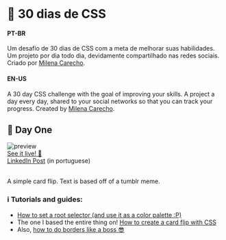 # 🚀 30 dias de CSS
#### PT-BR
Um desafio de 30 dias de CSS com a meta de melhorar suas habilidades. Um projeto por dia todo dia, devidamente compartilhado nas redes sociais. Criado por [Milena Carecho](https://github.com/MilenaCarecho/30diasDeCSS).

#### EN-US
A 30 day CSS challenge with the goal of improving your skills. A project a day every day, shared to your social networks so that you can track your progress. Created by [Milena Carecho](https://github.com/MilenaCarecho/30diasDeCSS).

## 🔮 Day One
![preview](https://j.gifs.com/z6ygWm.gif)<br>
[See it live! 🔗](https://mariak-fla.github.io/30dias-css/01/)<br>
[LinkedIn Post](https://www.linkedin.com/feed/update/urn:li:activity:6981764988067569664/) (in portuguese)<br><br>

A simple card flip. Text is based off of a tumblr meme.

### ℹ️ Tutorials and guides:
- [How to set a root selector (and use it as a color palette :P)](https://www.w3schools.com/cssref/sel_root.asp)
- The one I based the entire thing on! [How to create a card flip with CSS](https://www.youtube.com/watch?v=QGVXmoZWZuw)
- Also, [how to do borders like a boss 😎](https://www.w3schools.com/css/css_border.asp)